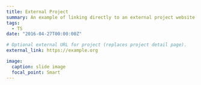```yaml
---
title: External Project
summary: An example of linking directly to an external project website using `external_link`.
tags:
  - TS
date: "2016-04-27T00:00:00Z"

# Optional external URL for project (replaces project detail page).
external_link: https://example.org

image:
  caption: slide image
  focal_point: Smart
---
```

